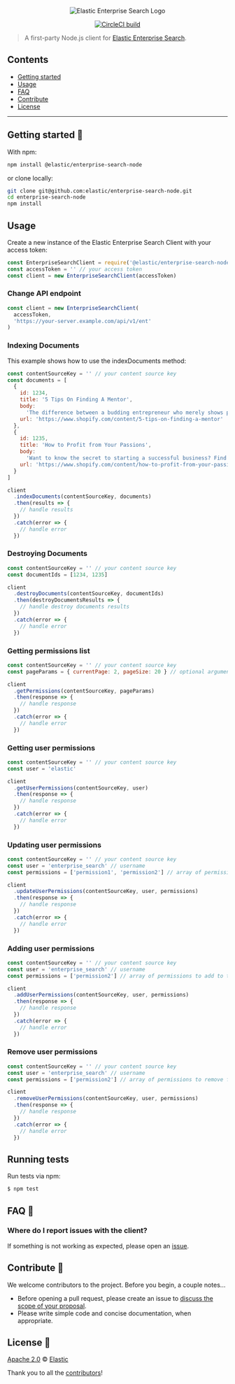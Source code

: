 <p align="center"><img src="https://github.com/elastic/enterprise-search-node/blob/master/logo-enterprise-search.png?raw=true" alt="Elastic Enterprise Search Logo"></p>

<p align="center"><a href="https://circleci.com/gh/elastic/enterprise-search-node"><img src="https://circleci.com/gh/elastic/enterprise-search-node.svg?style=svg" alt="CircleCI build"></a></p>

> A first-party Node.js client for [Elastic Enterprise Search](https://www.elastic.co/solutions/enterprise-search).

## Contents

- [Getting started](#getting-started-)
- [Usage](#usage)
- [FAQ](#faq-)
- [Contribute](#contribute-)
- [License](#license-)

---

## Getting started 🐣

With npm:

```bash
npm install @elastic/enterprise-search-node
```

or clone locally:

```bash
git clone git@github.com:elastic/enterprise-search-node.git
cd enterprise-search-node
npm install
```

## Usage

Create a new instance of the Elastic Enterprise Search Client with your access token:

```javascript
const EnterpriseSearchClient = require('@elastic/enterprise-search-node')
const accessToken = '' // your access token
const client = new EnterpriseSearchClient(accessToken)
```

### Change API endpoint

```javascript
const client = new EnterpriseSearchClient(
  accessToken,
  'https://your-server.example.com/api/v1/ent'
)
```

### Indexing Documents

This example shows how to use the indexDocuments method:

```javascript
const contentSourceKey = '' // your content source key
const documents = [
  {
    id: 1234,
    title: '5 Tips On Finding A Mentor',
    body:
      'The difference between a budding entrepreneur who merely shows promise and one who is already enjoying some success often comes down to mentoring.',
    url: 'https://www.shopify.com/content/5-tips-on-finding-a-mentor'
  },
  {
    id: 1235,
    title: 'How to Profit from Your Passions',
    body:
      'Want to know the secret to starting a successful business? Find a void and fill it.',
    url: 'https://www.shopify.com/content/how-to-profit-from-your-passions'
  }
]

client
  .indexDocuments(contentSourceKey, documents)
  .then(results => {
    // handle results
  })
  .catch(error => {
    // handle error
  })
```

### Destroying Documents

```javascript
const contentSourceKey = '' // your content source key
const documentIds = [1234, 1235]

client
  .destroyDocuments(contentSourceKey, documentIds)
  .then(destroyDocumentsResults => {
    // handle destroy documents results
  })
  .catch(error => {
    // handle error
  })
```

### Getting permissions list

```javascript
const contentSourceKey = '' // your content source key
const pageParams = { currentPage: 2, pageSize: 20 } // optional argument

client
  .getPermissions(contentSourceKey, pageParams)
  .then(response => {
    // handle response
  })
  .catch(error => {
    // handle error
  })
```

### Getting user permissions

```javascript
const contentSourceKey = '' // your content source key
const user = 'elastic'

client
  .getUserPermissions(contentSourceKey, user)
  .then(response => {
    // handle response
  })
  .catch(error => {
    // handle error
  })
```

### Updating user permissions

```javascript
const contentSourceKey = '' // your content source key
const user = 'enterprise_search' // username
const permissions = ['permission1', 'permission2'] // array of permissions to assign to the user

client
  .updateUserPermissions(contentSourceKey, user, permissions)
  .then(response => {
    // handle response
  })
  .catch(error => {
    // handle error
  })
```

### Adding user permissions

```javascript
const contentSourceKey = '' // your content source key
const user = 'enterprise_search' // username
const permissions = ['permission2'] // array of permissions to add to the user

client
  .addUserPermissions(contentSourceKey, user, permissions)
  .then(response => {
    // handle response
  })
  .catch(error => {
    // handle error
  })
```

### Remove user permissions

```javascript
const contentSourceKey = '' // your content source key
const user = 'enterprise_search' // username
const permissions = ['permission2'] // array of permissions to remove from the user

client
  .removeUserPermissions(contentSourceKey, user, permissions)
  .then(response => {
    // handle response
  })
  .catch(error => {
    // handle error
  })
```

## Running tests

Run tests via npm:

```bash
$ npm test
```

## FAQ 🔮

### Where do I report issues with the client?

If something is not working as expected, please open an [issue](https://github.com/elastic/enterprise-search-node/issues/new).

## Contribute 🚀

We welcome contributors to the project. Before you begin, a couple notes...

- Before opening a pull request, please create an issue to [discuss the scope of your proposal](https://github.com/elastic/enterprise-search-node/issues).
- Please write simple code and concise documentation, when appropriate.

## License 📗

[Apache 2.0](https://github.com/elastic/enterprise-search-node/blob/master/LICENSE.txt) © [Elastic](https://github.com/elastic)

Thank you to all the [contributors](https://github.com/elastic/enterprise-search-node/graphs/contributors)!

